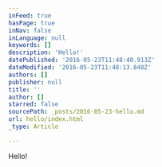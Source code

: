 ```yaml
---
inFeed: true
hasPage: true
inNav: false
inLanguage: null
keywords: []
description: 'Hello!'
datePublished: '2016-05-23T11:48:40.913Z'
dateModified: '2016-05-23T11:48:13.840Z'
authors: []
publisher: null
title: ''
author: []
starred: false
sourcePath: _posts/2016-05-23-hello.md
url: hello/index.html
_type: Article

---
```

Hello!